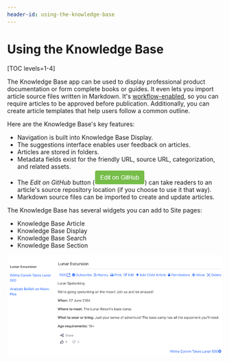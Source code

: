 ```yaml
---
header-id: using-the-knowledge-base
---
```


# Using the Knowledge Base

[TOC levels=1-4]

The Knowledge Base app can be used to display professional product documentation
or form complete books or guides. It even lets you import article source files
written in Markdown. It's 
[workflow-enabled](/discover/portal/-/knowledge_base/7-2/workflow), 
so you can require articles to be approved before publication. Additionally, you 
can create article templates that help users follow a common outline. 

Here are the Knowledge Base's key features: 

-   Navigation is built into Knowledge Base Display. 
-   The suggestions interface enables user feedback on articles. 
-   Articles are stored in folders.
-   Metadata fields exist for the friendly URL, source URL, categorization, and 
    related assets.
-   The *Edit on GitHub* button 
    (![GitHub](../../../../images/icon-edit-on-github.png)) 
    can take readers to an article's source repository location (if you choose 
    to use it that way). 
-   Markdown source files can be imported to create and update articles. 

The Knowledge Base has several widgets you can add to Site pages: 

- Knowledge Base Article 
- Knowledge Base Display 
- Knowledge Base Search 
- Knowledge Base Section 

![Figure 1: Knowledge Base Display's navigation and viewing provide a great reading experience.](../../../../images/kb-display.png)
